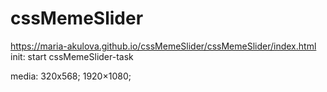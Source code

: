# cssMemeSlider
https://maria-akulova.github.io/cssMemeSlider/cssMemeSlider/index.html
init: start cssMemeSlider-task

media: 
320x568;
1920×1080;
